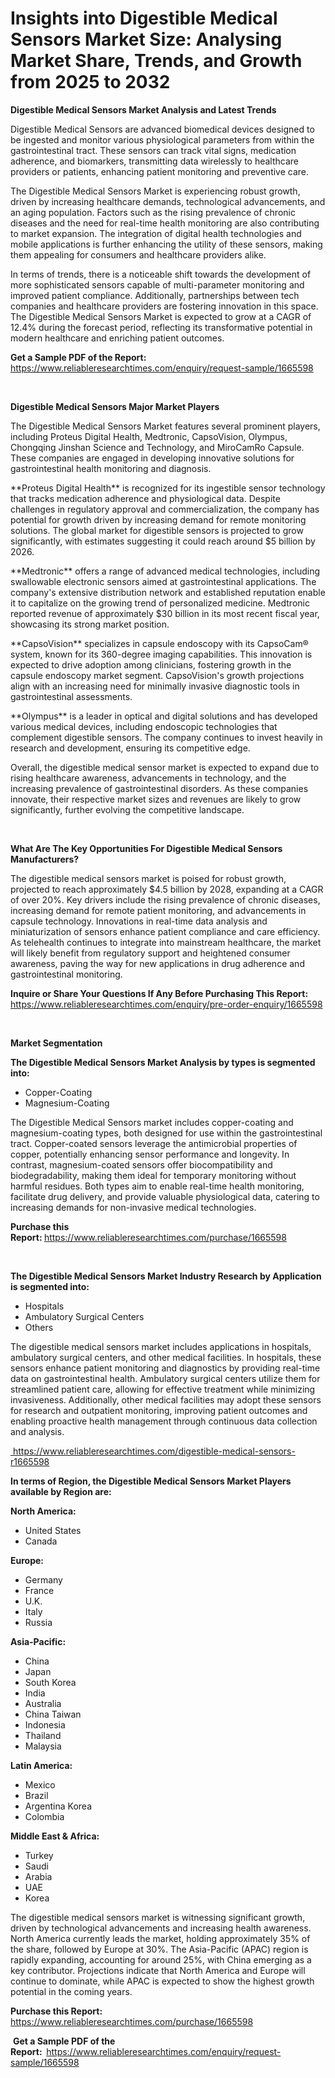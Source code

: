 <p><h1>Insights into Digestible Medical Sensors Market Size: Analysing Market Share, Trends, and Growth from 2025 to 2032</h1></p><p><strong>Digestible Medical Sensors Market Analysis and Latest Trends</strong></p>
<p><p>Digestible Medical Sensors are advanced biomedical devices designed to be ingested and monitor various physiological parameters from within the gastrointestinal tract. These sensors can track vital signs, medication adherence, and biomarkers, transmitting data wirelessly to healthcare providers or patients, enhancing patient monitoring and preventive care.</p><p>The Digestible Medical Sensors Market is experiencing robust growth, driven by increasing healthcare demands, technological advancements, and an aging population. Factors such as the rising prevalence of chronic diseases and the need for real-time health monitoring are also contributing to market expansion. The integration of digital health technologies and mobile applications is further enhancing the utility of these sensors, making them appealing for consumers and healthcare providers alike.</p><p>In terms of trends, there is a noticeable shift towards the development of more sophisticated sensors capable of multi-parameter monitoring and improved patient compliance. Additionally, partnerships between tech companies and healthcare providers are fostering innovation in this space. The Digestible Medical Sensors Market is expected to grow at a CAGR of 12.4% during the forecast period, reflecting its transformative potential in modern healthcare and enriching patient outcomes.</p></p>
<p><strong>Get a Sample PDF of the Report:&nbsp;</strong> <a href="https://www.reliableresearchtimes.com/enquiry/request-sample/1665598?utm_campaign=3313&utm_medium=2&utm_source=Github&utm_content=ia&utm_term=13042025&utm_id=digestible-medical-sensors">https://www.reliableresearchtimes.com/enquiry/request-sample/1665598</a></p>
<p>&nbsp;</p>
<p><strong>Digestible Medical Sensors Major Market Players</strong></p>
<p><p>The Digestible Medical Sensors Market features several prominent players, including Proteus Digital Health, Medtronic, CapsoVision, Olympus, Chongqing Jinshan Science and Technology, and MiroCamRo Capsule. These companies are engaged in developing innovative solutions for gastrointestinal health monitoring and diagnosis.</p><p>**Proteus Digital Health** is recognized for its ingestible sensor technology that tracks medication adherence and physiological data. Despite challenges in regulatory approval and commercialization, the company has potential for growth driven by increasing demand for remote monitoring solutions. The global market for digestible sensors is projected to grow significantly, with estimates suggesting it could reach around $5 billion by 2026.</p><p>**Medtronic** offers a range of advanced medical technologies, including swallowable electronic sensors aimed at gastrointestinal applications. The company's extensive distribution network and established reputation enable it to capitalize on the growing trend of personalized medicine. Medtronic reported revenue of approximately $30 billion in its most recent fiscal year, showcasing its strong market position.</p><p>**CapsoVision** specializes in capsule endoscopy with its CapsoCam® system, known for its 360-degree imaging capabilities. This innovation is expected to drive adoption among clinicians, fostering growth in the capsule endoscopy market segment. CapsoVision's growth projections align with an increasing need for minimally invasive diagnostic tools in gastrointestinal assessments.</p><p>**Olympus** is a leader in optical and digital solutions and has developed various medical devices, including endoscopic technologies that complement digestible sensors. The company continues to invest heavily in research and development, ensuring its competitive edge.</p><p>Overall, the digestible medical sensor market is expected to expand due to rising healthcare awareness, advancements in technology, and the increasing prevalence of gastrointestinal disorders. As these companies innovate, their respective market sizes and revenues are likely to grow significantly, further evolving the competitive landscape.</p></p>
<p>&nbsp;</p>
<p><strong>What Are The Key Opportunities For Digestible Medical Sensors Manufacturers?</strong></p>
<p><p>The digestible medical sensors market is poised for robust growth, projected to reach approximately $4.5 billion by 2028, expanding at a CAGR of over 20%. Key drivers include the rising prevalence of chronic diseases, increasing demand for remote patient monitoring, and advancements in capsule technology. Innovations in real-time data analysis and miniaturization of sensors enhance patient compliance and care efficiency. As telehealth continues to integrate into mainstream healthcare, the market will likely benefit from regulatory support and heightened consumer awareness, paving the way for new applications in drug adherence and gastrointestinal monitoring.</p></p>
<p><strong>Inquire or Share Your Questions If Any Before Purchasing This Report:</strong> <a href="https://www.reliableresearchtimes.com/enquiry/pre-order-enquiry/1665598?utm_campaign=3313&utm_medium=2&utm_source=Github&utm_content=ia&utm_term=13042025&utm_id=digestible-medical-sensors">https://www.reliableresearchtimes.com/enquiry/pre-order-enquiry/1665598</a></p>
<p>&nbsp;</p>
<p><strong>Market Segmentation</strong></p>
<p><strong>The Digestible Medical Sensors Market Analysis by types is segmented into:</strong></p>
<p><ul><li>Copper-Coating</li><li>Magnesium-Coating</li></ul></p>
<p><p>The Digestible Medical Sensors market includes copper-coating and magnesium-coating types, both designed for use within the gastrointestinal tract. Copper-coated sensors leverage the antimicrobial properties of copper, potentially enhancing sensor performance and longevity. In contrast, magnesium-coated sensors offer biocompatibility and biodegradability, making them ideal for temporary monitoring without harmful residues. Both types aim to enable real-time health monitoring, facilitate drug delivery, and provide valuable physiological data, catering to increasing demands for non-invasive medical technologies.</p></p>
<p><strong>Purchase this Report:&nbsp;</strong><a href="https://www.reliableresearchtimes.com/purchase/1665598?utm_campaign=3313&utm_medium=2&utm_source=Github&utm_content=ia&utm_term=13042025&utm_id=digestible-medical-sensors">https://www.reliableresearchtimes.com/purchase/1665598</a></p>
<p>&nbsp;</p>
<p><strong>The Digestible Medical Sensors Market Industry Research by Application is segmented into:</strong></p>
<p><ul><li>Hospitals</li><li>Ambulatory Surgical Centers</li><li>Others</li></ul></p>
<p><p>The digestible medical sensors market includes applications in hospitals, ambulatory surgical centers, and other medical facilities. In hospitals, these sensors enhance patient monitoring and diagnostics by providing real-time data on gastrointestinal health. Ambulatory surgical centers utilize them for streamlined patient care, allowing for effective treatment while minimizing invasiveness. Additionally, other medical facilities may adopt these sensors for research and outpatient monitoring, improving patient outcomes and enabling proactive health management through continuous data collection and analysis.</p></p>
<p><a href="https://www.reliableresearchtimes.com/digestible-medical-sensors-r1665598?utm_campaign=3313&utm_medium=2&utm_source=Github&utm_content=ia&utm_term=13042025&utm_id=digestible-medical-sensors">&nbsp;https://www.reliableresearchtimes.com/digestible-medical-sensors-r1665598</a></p>
<p><strong>In terms of Region, the Digestible Medical Sensors Market Players available by Region are:</strong></p>
<p>
    <p> <strong> North America: </strong>
        <ul>
            <li>United States</li>
            <li>Canada</li>
        </ul>
        </p> 
    <p> <strong> Europe: </strong>
        <ul>
            <li>Germany</li>
            <li>France</li>
            <li>U.K.</li>
            <li>Italy</li>
            <li>Russia</li>
        </ul>
        </p> 
    <p> <strong> Asia-Pacific: </strong>
        <ul>
            <li>China</li>
            <li>Japan</li>
            <li>South Korea</li>
            <li>India</li>
            <li>Australia</li>
            <li>China Taiwan</li>
            <li>Indonesia</li>
            <li>Thailand</li>
            <li>Malaysia</li>
        </ul>
        </p> 
    <p> <strong> Latin America: </strong>
        <ul>
            <li>Mexico</li>
            <li>Brazil</li>
            <li>Argentina Korea</li>
            <li>Colombia</li>
        </ul>
        </p> 
    <p> <strong> Middle East & Africa: </strong>
        <ul>
            <li>Turkey</li>
            <li>Saudi</li>
            <li>Arabia</li>
            <li>UAE</li>
            <li>Korea</li>
        </ul>
    </p>
    </p>
<p><p>The digestible medical sensors market is witnessing significant growth, driven by technological advancements and increasing health awareness. North America currently leads the market, holding approximately 35% of the share, followed by Europe at 30%. The Asia-Pacific (APAC) region is rapidly expanding, accounting for around 25%, with China emerging as a key contributor. Projections indicate that North America and Europe will continue to dominate, while APAC is expected to show the highest growth potential in the coming years.</p></p>
<p><strong>Purchase this Report: </strong><a href="https://www.reliableresearchtimes.com/purchase/1665598?utm_campaign=3313&utm_medium=2&utm_source=Github&utm_content=ia&utm_term=13042025&utm_id=digestible-medical-sensors">https://www.reliableresearchtimes.com/purchase/1665598</a></p>
<p>&nbsp;<strong>Get a Sample PDF of the Report:&nbsp;&nbsp;</strong><a href="https://www.reliableresearchtimes.com/enquiry/request-sample/1665598?utm_campaign=3313&utm_medium=2&utm_source=Github&utm_content=ia&utm_term=13042025&utm_id=digestible-medical-sensors">https://www.reliableresearchtimes.com/enquiry/request-sample/1665598</a></p>
<p><strong></strong></p>
<p><p></p><p></p><p></p></p>